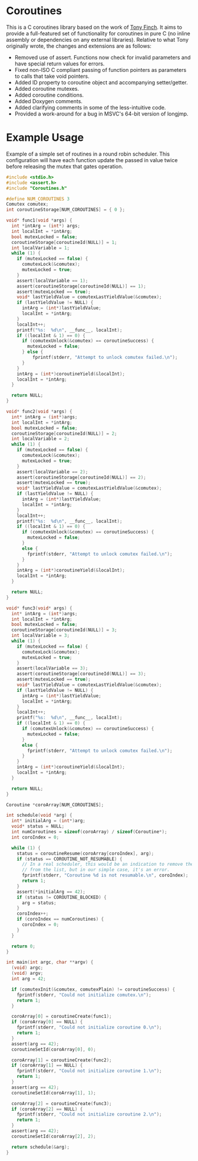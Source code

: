 # Coroutines
This is a C coroutines library based on the work of [Tony Finch](http://www.dotat.at/cgi/git/picoro.git).  It aims to provide a full-featured set of functionality for coroutines in pure C (no inline assembly or dependencies on any external libraries).  Relative to what Tony originally wrote, the changes and extensions are as follows:
* Removed use of assert.  Functions now check for invalid parameters and have special return values for errors.
* Fixed non-ISO C compliant passing of function pointers as parameters to calls that take void pointers.
* Added ID property to coroutine object and accompanying setter/getter.
* Added coroutine mutexes.
* Added coroutine conditions.
* Added Doxygen comments.
* Added clarifying comments in some of the less-intuitive code.
* Provided a work-around for a bug in MSVC's 64-bit version of longjmp.

# Example Usage
Example of a simple set of routines in a round robin scheduler.  This configuration will have each function update the passed in value twice before releasing the mutex that gates operation.

```C
#include <stdio.h>
#include <assert.h>
#include "Coroutines.h"

#define NUM_COROUTINES 3
Comutex comutex;
int coroutineStorage[NUM_COROUTINES] = { 0 };

void* func1(void *args) {
  int *intArg = (int*) args;
  int localInt = *intArg;
  bool mutexLocked = false;
  coroutineStorage[coroutineId(NULL)] = 1;
  int localVariable = 1;
  while (1) {
    if (mutexLocked == false) {
      comutexLock(&comutex);
      mutexLocked = true;
    }
    assert(localVariable == 1);
    assert(coroutineStorage[coroutineId(NULL)] == 1);
    assert(mutexLocked == true);
    void* lastYieldValue = comutexLastYieldValue(&comutex);
    if (lastYieldValue != NULL) {
      intArg = (int*)lastYieldValue;
      localInt = *intArg;
    }
    localInt++;
    printf("%s:  %d\n", __func__, localInt);
    if ((localInt & 1) == 0) {
      if (comutexUnlock(&comutex) == coroutineSuccess) {
        mutexLocked = false;
      } else {
          fprintf(stderr, "Attempt to unlock comutex failed.\n");
      }
    }
    intArg = (int*)coroutineYield(&localInt);
    localInt = *intArg;
  }

  return NULL;
}

void* func2(void *args) {
  int* intArg = (int*)args;
  int localInt = *intArg;
  bool mutexLocked = false;
  coroutineStorage[coroutineId(NULL)] = 2;
  int localVariable = 2;
  while (1) {
    if (mutexLocked == false) {
      comutexLock(&comutex);
      mutexLocked = true;
    }
    assert(localVariable == 2);
    assert(coroutineStorage[coroutineId(NULL)] == 2);
    assert(mutexLocked == true);
    void* lastYieldValue = comutexLastYieldValue(&comutex);
    if (lastYieldValue != NULL) {
      intArg = (int*)lastYieldValue;
      localInt = *intArg;
    }
    localInt++;
    printf("%s:  %d\n", __func__, localInt);
    if ((localInt & 1) == 0) {
      if (comutexUnlock(&comutex) == coroutineSuccess) {
        mutexLocked = false;
      }
      else {
        fprintf(stderr, "Attempt to unlock comutex failed.\n");
      }
    }
    intArg = (int*)coroutineYield(&localInt);
    localInt = *intArg;
  }

  return NULL;
}

void* func3(void* args) {
  int* intArg = (int*)args;
  int localInt = *intArg;
  bool mutexLocked = false;
  coroutineStorage[coroutineId(NULL)] = 3;
  int localVariable = 3;
  while (1) {
    if (mutexLocked == false) {
      comutexLock(&comutex);
      mutexLocked = true;
    }
    assert(localVariable == 3);
    assert(coroutineStorage[coroutineId(NULL)] == 3);
    assert(mutexLocked == true);
    void* lastYieldValue = comutexLastYieldValue(&comutex);
    if (lastYieldValue != NULL) {
      intArg = (int*)lastYieldValue;
      localInt = *intArg;
    }
    localInt++;
    printf("%s:  %d\n", __func__, localInt);
    if ((localInt & 1) == 0) {
      if (comutexUnlock(&comutex) == coroutineSuccess) {
        mutexLocked = false;
      }
      else {
        fprintf(stderr, "Attempt to unlock comutex failed.\n");
      }
    }
    intArg = (int*)coroutineYield(&localInt);
    localInt = *intArg;
  }

  return NULL;
}

Coroutine *coroArray[NUM_COROUTINES];

int schedule(void *arg) {
  int* initialArg = (int*)arg;
  void* status = NULL;
  int numCoroutines = sizeof(coroArray) / sizeof(Coroutine*);
  int coroIndex = 0;

  while (1) {
    status = coroutineResume(coroArray[coroIndex], arg);
    if (status == COROUTINE_NOT_RESUMABLE) {
      // In a real scheduler, this would be an indication to remove the routine
      // from the list, but in our simple case, it's an error.
      fprintf(stderr, "Coroutine %d is not resumable.\n", coroIndex);
      return 1;
    }
    assert(*initialArg == 42);
    if (status != COROUTINE_BLOCKED) {
      arg = status;
    }
    coroIndex++;
    if (coroIndex == numCoroutines) {
      coroIndex = 0;
    }
  }

  return 0;
}

int main(int argc, char **argv) {
  (void) argc;
  (void) argv;
  int arg = 42;

  if (comutexInit(&comutex, comutexPlain) != coroutineSuccess) {
    fprintf(stderr, "Could not initialize comutex.\n");
    return 1;
  }

  coroArray[0] = coroutineCreate(func1);
  if (coroArray[0] == NULL) {
    fprintf(stderr, "Could not initialize coroutine 0.\n");
    return 1;
  }
  assert(arg == 42);
  coroutineSetId(coroArray[0], 0);

  coroArray[1] = coroutineCreate(func2);
  if (coroArray[1] == NULL) {
    fprintf(stderr, "Could not initialize coroutine 1.\n");
    return 1;
  }
  assert(arg == 42);
  coroutineSetId(coroArray[1], 1);

  coroArray[2] = coroutineCreate(func3);
  if (coroArray[2] == NULL) {
    fprintf(stderr, "Could not initialize coroutine 2.\n");
    return 1;
  }
  assert(arg == 42);
  coroutineSetId(coroArray[2], 2);

  return schedule(&arg);
}

```
